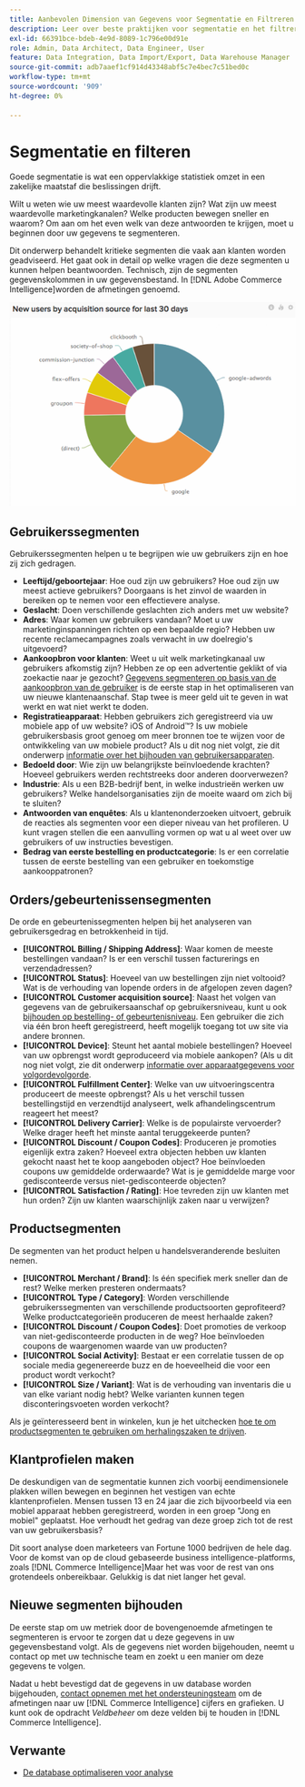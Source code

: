 ```yaml
---
title: Aanbevolen Dimension van Gegevens voor Segmentatie en Filtreren
description: Leer over beste praktijken voor segmentatie en het filtreren.
exl-id: 66391bce-bdeb-4e9d-8089-1c796e00d91e
role: Admin, Data Architect, Data Engineer, User
feature: Data Integration, Data Import/Export, Data Warehouse Manager
source-git-commit: adb7aaef1cf914d43348abf5c7e4bec7c51bed0c
workflow-type: tm+mt
source-wordcount: '909'
ht-degree: 0%

---
```


# Segmentatie en filteren

Goede segmentatie is wat een oppervlakkige statistiek omzet in een zakelijke maatstaf die beslissingen drijft.

Wilt u weten wie uw meest waardevolle klanten zijn? Wat zijn uw meest waardevolle marketingkanalen? Welke producten bewegen sneller en waarom? Om aan om het even welk van deze antwoorden te krijgen, moet u beginnen door uw gegevens te segmenteren.

Dit onderwerp behandelt kritieke segmenten die vaak aan klanten worden geadviseerd. Het gaat ook in detail op welke vragen die deze segmenten u kunnen helpen beantwoorden. Technisch, zijn de segmenten gegevenskolommen in uw gegevensbestand. In [!DNL Adobe Commerce Intelligence]worden de afmetingen genoemd.

![](../../mbi/assets/mbi-critical-segments.png)


## Gebruikerssegmenten

Gebruikerssegmenten helpen u te begrijpen wie uw gebruikers zijn en hoe zij zich gedragen.

* **Leeftijd/geboortejaar**: Hoe oud zijn uw gebruikers? Hoe oud zijn uw meest actieve gebruikers? Doorgaans is het zinvol de waarden in bereiken op te nemen voor een effectievere analyse.
* **Geslacht**: Doen verschillende geslachten zich anders met uw website?
* **Adres**: Waar komen uw gebruikers vandaan? Moet u uw marketinginspanningen richten op een bepaalde regio? Hebben uw recente reclamecampagnes zoals verwacht in uw doelregio&#39;s uitgevoerd?
* **Aankoopbron voor klanten**\: Weet u uit welk marketingkanaal uw gebruikers afkomstig zijn? Hebben ze op een advertentie geklikt of via zoekactie naar je gezocht? [Gegevens segmenteren op basis van de aankoopbron van de gebruiker](../data-analyst/analysis/google-track-user-acq.md) is de eerste stap in het optimaliseren van uw nieuwe klantenaanschaf. Stap twee is meer geld uit te geven in wat werkt en wat niet werkt te doden.
* **Registratieapparaat**: Hebben gebruikers zich geregistreerd via uw mobiele app of uw website? iOS of Android™? Is uw mobiele gebruikersbasis groot genoeg om meer bronnen toe te wijzen voor de ontwikkeling van uw mobiele product? Als u dit nog niet volgt, zie dit onderwerp [informatie over het bijhouden van gebruikersapparaten](../data-analyst/analysis/track-usr-dev-browser.md).
* **Bedoeld door**: Wie zijn uw belangrijkste beïnvloedende krachten? Hoeveel gebruikers werden rechtstreeks door anderen doorverwezen?
* **Industrie**: Als u een B2B-bedrijf bent, in welke industrieën werken uw gebruikers? Welke handelsorganisaties zijn de moeite waard om zich bij te sluiten?
* **Antwoorden van enquêtes**: Als u klantenonderzoeken uitvoert, gebruik de reacties als segmenten voor een dieper niveau van het profileren. U kunt vragen stellen die een aanvulling vormen op wat u al weet over uw gebruikers of uw instructies bevestigen.
* **Bedrag van eerste bestelling en productcategorie**: Is er een correlatie tussen de eerste bestelling van een gebruiker en toekomstige aankooppatronen?

## Orders/gebeurtenissensegmenten

De orde en gebeurtenissegmenten helpen bij het analyseren van gebruikersgedrag en betrokkenheid in tijd.

* **[!UICONTROL Billing / Shipping Address]**: Waar komen de meeste bestellingen vandaan? Is er een verschil tussen facturerings en verzendadressen?
* **[!UICONTROL Status]**: Hoeveel van uw bestellingen zijn niet voltooid? Wat is de verhouding van lopende orders in de afgelopen zeven dagen?
* **[!UICONTROL Customer acquisition source]**: Naast het volgen van gegevens van de gebruikersaanschaf op gebruikersniveau, kunt u ook [bijhouden op bestelling- of gebeurtenisniveau](../data-analyst/analysis/google-track-user-acq.md). Een gebruiker die zich via één bron heeft geregistreerd, heeft mogelijk toegang tot uw site via andere bronnen.
* **[!UICONTROL Device]**: Steunt het aantal mobiele bestellingen? Hoeveel van uw opbrengst wordt geproduceerd via mobiele aankopen? (Als u dit nog niet volgt, zie dit onderwerp [informatie over apparaatgegevens voor volgordevolgorde](../data-analyst/analysis/track-usr-dev-browser.md).
* **[!UICONTROL Fulfillment Center]**: Welke van uw uitvoeringscentra produceert de meeste opbrengst? Als u het verschil tussen bestellingstijd en verzendtijd analyseert, welk afhandelingscentrum reageert het meest?
* **[!UICONTROL Delivery Carrier]**: Welke is de populairste vervoerder? Welke drager heeft het minste aantal teruggekeerde punten?
* **[!UICONTROL Discount / Coupon Codes]**: Produceren je promoties eigenlijk extra zaken? Hoeveel extra objecten hebben uw klanten gekocht naast het te koop aangeboden object? Hoe beïnvloeden coupons uw gemiddelde orderwaarde? Wat is je gemiddelde marge voor gedisconteerde versus niet-gedisconteerde objecten?
* **[!UICONTROL Satisfaction / Rating]**: Hoe tevreden zijn uw klanten met hun orden? Zijn uw klanten waarschijnlijk zaken naar u verwijzen?

## Productsegmenten

De segmenten van het product helpen u handelsveranderende besluiten nemen.

* **[!UICONTROL Merchant / Brand]**: Is één specifiek merk sneller dan de rest? Welke merken presteren ondermaats?
* **[!UICONTROL Type / Category]**: Worden verschillende gebruikerssegmenten van verschillende productsoorten geprofiteerd? Welke productcategorieën produceren de meest herhaalde zaken?
* **[!UICONTROL Discount / Coupon Codes]**: Doet promoties de verkoop van niet-gedisconteerde producten in de weg? Hoe beïnvloeden coupons de waargenomen waarde van uw producten?
* **[!UICONTROL Social Activity]**: Bestaat er een correlatie tussen de op sociale media gegenereerde buzz en de hoeveelheid die voor een product wordt verkocht?
* **[!UICONTROL Size / Variant]**: Wat is de verhouding van inventaris die u van elke variant nodig hebt? Welke varianten kunnen tegen disconteringsvoeten worden verkocht?

Als je geïnteresseerd bent in winkelen, kun je het uitchecken [hoe te om productsegmenten te gebruiken om herhalingszaken te drijven](../data-analyst/analysis/most-value-source-channel.md).

## Klantprofielen maken

De deskundigen van de segmentatie kunnen zich voorbij eendimensionele plakken willen bewegen en beginnen het vestigen van echte klantenprofielen. Mensen tussen 13 en 24 jaar die zich bijvoorbeeld via een mobiel apparaat hebben geregistreerd, worden in een groep &quot;Jong en mobiel&quot; geplaatst. Hoe verhoudt het gedrag van deze groep zich tot de rest van uw gebruikersbasis?

Dit soort analyse doen marketeers van Fortune 1000 bedrijven de hele dag. Voor de komst van op de cloud gebaseerde business intelligence-platforms, zoals [!DNL Commerce Intelligence]Maar het was voor de rest van ons grotendeels onbereikbaar. Gelukkig is dat niet langer het geval.

## Nieuwe segmenten bijhouden

De eerste stap om uw metriek door de bovengenoemde afmetingen te segmenteren is ervoor te zorgen dat u deze gegevens in uw gegevensbestand volgt. Als de gegevens niet worden bijgehouden, neemt u contact op met uw technische team en zoekt u een manier om deze gegevens te volgen.

Nadat u hebt bevestigd dat de gegevens in uw database worden bijgehouden, [contact opnemen met het ondersteuningsteam](https://experienceleague.adobe.com/docs/commerce-knowledge-base/kb/troubleshooting/miscellaneous/mbi-service-policies.html) om de afmetingen naar uw [!DNL Commerce Intelligence] cijfers en grafieken. U kunt ook de opdracht *Veldbeheer* om deze velden bij te houden in [!DNL Commerce Intelligence].

## Verwante

* [De database optimaliseren voor analyse](../best-practices/opt-db-analysis.md)
